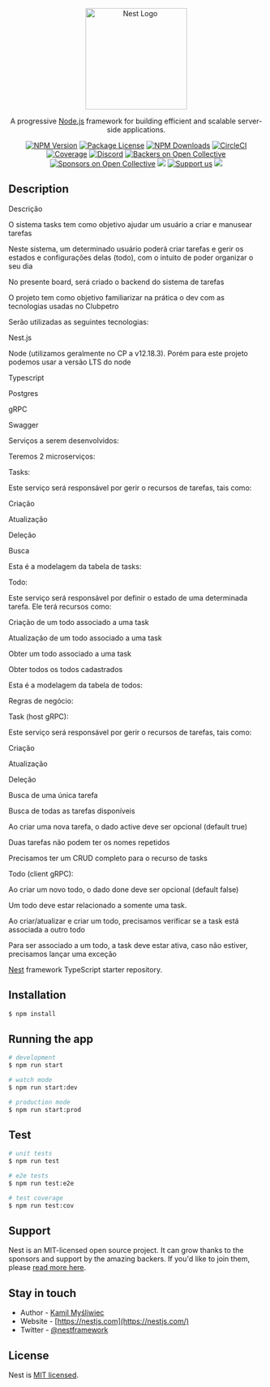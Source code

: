 <p align="center">
  <a href="http://nestjs.com/" target="blank"><img src="https://nestjs.com/img/logo-small.svg" width="200" alt="Nest Logo" /></a>
</p>

[circleci-image]: https://img.shields.io/circleci/build/github/nestjs/nest/master?token=abc123def456
[circleci-url]: https://circleci.com/gh/nestjs/nest

  <p align="center">A progressive <a href="http://nodejs.org" target="_blank">Node.js</a> framework for building efficient and scalable server-side applications.</p>
    <p align="center">
<a href="https://www.npmjs.com/~nestjscore" target="_blank"><img src="https://img.shields.io/npm/v/@nestjs/core.svg" alt="NPM Version" /></a>
<a href="https://www.npmjs.com/~nestjscore" target="_blank"><img src="https://img.shields.io/npm/l/@nestjs/core.svg" alt="Package License" /></a>
<a href="https://www.npmjs.com/~nestjscore" target="_blank"><img src="https://img.shields.io/npm/dm/@nestjs/common.svg" alt="NPM Downloads" /></a>
<a href="https://circleci.com/gh/nestjs/nest" target="_blank"><img src="https://img.shields.io/circleci/build/github/nestjs/nest/master" alt="CircleCI" /></a>
<a href="https://coveralls.io/github/nestjs/nest?branch=master" target="_blank"><img src="https://coveralls.io/repos/github/nestjs/nest/badge.svg?branch=master#9" alt="Coverage" /></a>
<a href="https://discord.gg/G7Qnnhy" target="_blank"><img src="https://img.shields.io/badge/discord-online-brightgreen.svg" alt="Discord"/></a>
<a href="https://opencollective.com/nest#backer" target="_blank"><img src="https://opencollective.com/nest/backers/badge.svg" alt="Backers on Open Collective" /></a>
<a href="https://opencollective.com/nest#sponsor" target="_blank"><img src="https://opencollective.com/nest/sponsors/badge.svg" alt="Sponsors on Open Collective" /></a>
  <a href="https://paypal.me/kamilmysliwiec" target="_blank"><img src="https://img.shields.io/badge/Donate-PayPal-ff3f59.svg"/></a>
    <a href="https://opencollective.com/nest#sponsor"  target="_blank"><img src="https://img.shields.io/badge/Support%20us-Open%20Collective-41B883.svg" alt="Support us"></a>
  <a href="https://twitter.com/nestframework" target="_blank"><img src="https://img.shields.io/twitter/follow/nestframework.svg?style=social&label=Follow"></a>
</p>
  <!--[![Backers on Open Collective](https://opencollective.com/nest/backers/badge.svg)](https://opencollective.com/nest#backer)
  [![Sponsors on Open Collective](https://opencollective.com/nest/sponsors/badge.svg)](https://opencollective.com/nest#sponsor)-->

## Description

Descrição

O sistema tasks tem como objetivo ajudar um usuário a criar e manusear tarefas

Neste sistema, um determinado usuário poderá criar tarefas e gerir os estados e configurações delas (todo), com o intuito de poder organizar o seu dia

No presente board, será criado o backend do sistema de tarefas

O projeto tem como objetivo familiarizar na prática o dev com as tecnologias usadas no Clubpetro

Serão utilizadas as seguintes tecnologias:

 Nest.js

Node (utilizamos geralmente no CP a v12.18.3). Porém para este projeto podemos usar a versão LTS do node

Typescript

Postgres

gRPC

Swagger


Serviços a serem desenvolvidos:

Teremos 2 microserviços:

Tasks:

Este serviço será responsável por gerir o recursos de tarefas, tais como:

Criação

Atualização

Deleção

Busca

Esta é a modelagem da tabela de tasks:


Todo:

Este serviço será responsável por definir o estado de uma determinada tarefa. Ele terá recursos como:

Criação de um todo associado a uma task

Atualização de um todo associado a uma task

Obter um todo associado a uma task

Obter todos os todos cadastrados

Esta é a modelagem da tabela de todos:


Regras de negócio:

Task (host gRPC):

Este serviço será responsável por gerir o recursos de tarefas, tais como:

Criação

Atualização

Deleção

Busca de uma única tarefa

Busca de todas as tarefas disponíveis

Ao criar uma nova tarefa, o dado active deve ser opcional (default true)

Duas tarefas não podem ter os nomes repetidos

Precisamos ter um CRUD completo para o recurso de tasks

Todo (client gRPC):

Ao criar um novo todo, o dado done deve ser opcional (default false)

Um todo deve estar relacionado a somente uma task. 

Ao criar/atualizar e criar um todo, precisamos verificar se a task está associada  a outro todo

Para ser associado a um todo, a task deve estar ativa, caso não estiver, precisamos lançar uma exceção

[Nest](https://github.com/nestjs/nest) framework TypeScript starter repository.

## Installation

```bash
$ npm install
```

## Running the app

```bash
# development
$ npm run start

# watch mode
$ npm run start:dev

# production mode
$ npm run start:prod
```

## Test

```bash
# unit tests
$ npm run test

# e2e tests
$ npm run test:e2e

# test coverage
$ npm run test:cov
```

## Support

Nest is an MIT-licensed open source project. It can grow thanks to the sponsors and support by the amazing backers. If you'd like to join them, please [read more here](https://docs.nestjs.com/support).

## Stay in touch

- Author - [Kamil Myśliwiec](https://kamilmysliwiec.com)
- Website - [https://nestjs.com](https://nestjs.com/)
- Twitter - [@nestframework](https://twitter.com/nestframework)

## License

Nest is [MIT licensed](LICENSE).
